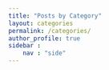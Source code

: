 ```yaml
---
title: "Posts by Category"
layout: categories
permalink: /categories/
author_profile: true
sidebar : 
    nav : "side"
---
```

